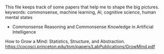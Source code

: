 This file keeps track of some papers that help me to shape the big pictures.
keywords: commonsense, machine learning, AI, cognitive science, human mental states 




* Commonsense Reasoning and Commonsense Knowledge in Artificial Intelligence




How to Grow a Mind: Statistics, Structure, and Abstraction. https://cocosci.princeton.edu/tom/papers/LabPublications/GrowMind.pdf 













